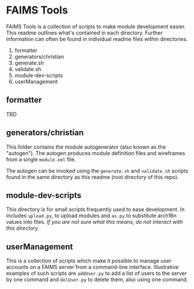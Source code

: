 # FAIMS Tools

FAIMS Tools is a collection of scripts to make module development easier.
This readme outlines what's contained in each directory. Further information
can often be found in individual readme files within directories.

1. formatter	
2. generators/christian	
 1. generate.sh	
 2. validate.sh
3. module-dev-scripts	
4. userManagement


## formatter 
TBD


## generators/christian

This folder contains the module autogenerator (also known as the "autogen"). The autogen produces
module definition files and wireframes from a single `module.xml` file.

The autogen can be invoked using the `generate.sh` and `validate.sh` scripts
found in the same directory as this readme (root directory of this repo).

## module-dev-scripts

This directory is for small scripts frequently used to ease development. In
includes `upload.py`, to upload modules and `as.py` to substitute arch16n values
into files. *If you are not sure what this means, do not interact with this directory.*

## userManagement

This is a collection of scripts which make it possible to manage user accounts
on a FAIMS server from a command-line interface. Illustrative examples of such
scripts are `addUser.py` to add a list of users to the server by one command and `delUser.py` to delete them, also using one command.

